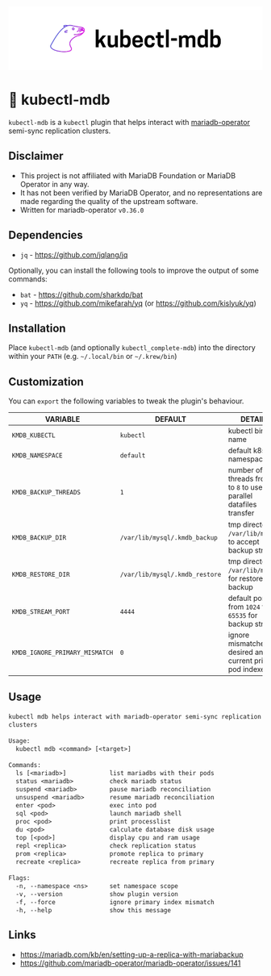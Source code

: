 ![kubectl-mdb project cover](img/cover.png)

# 🦭 kubectl-mdb

`kubectl-mdb` is a `kubectl` plugin that helps interact with [mariadb-operator](https://github.com/mariadb-operator) semi-sync replication clusters.

## Disclaimer

* This project is not affiliated with MariaDB Foundation or MariaDB Operator in any way.
* It has not been verified by MariaDB Operator, and no representations are made regarding the quality of the upstream software.
* Written for mariadb-operator `v0.36.0`

## Dependencies

* `jq` - https://github.com/jqlang/jq

Optionally, you can install the following tools to improve the output of some commands:

* `bat` - https://github.com/sharkdp/bat
* `yq` -  https://github.com/mikefarah/yq (or https://github.com/kislyuk/yq)

## Installation

Place `kubectl-mdb` (and optionally `kubectl_complete-mdb`) into the directory within your `PATH` (e.g. `~/.local/bin` or `~/.krew/bin`)

## Customization

You can `export` the following variables to tweak the plugin's behaviour.

| VARIABLE                       | DEFAULT                        | DETAILS                                                                    |
|--------------------------------|--------------------------------|----------------------------------------------------------------------------|
| `KMDB_KUBECTL`                 | `kubectl`                      | kubectl binary name                                                        |
| `KMDB_NAMESPACE`               | `default`                      | default k8s namespace                                                      |
| `KMDB_BACKUP_THREADS`          | `1`                            | number of threads from `1` to `8` to use for parallel datafiles transfer   |
| `KMDB_BACKUP_DIR`              | `/var/lib/mysql/.kmdb_backup`  | tmp directory in `/var/lib/mysql/` to accept backup stream                 |
| `KMDB_RESTORE_DIR`             | `/var/lib/mysql/.kmdb_restore` | tmp directory in `/var/lib/mysql/` for restored backup                     |
| `KMDB_STREAM_PORT`             | `4444`                         | default port from `1024` to `65535` for backup stream                      |
| `KMDB_IGNORE_PRIMARY_MISMATCH` | `0`                            | ignore mismatched desired and current primary pod indexes                  |

## Usage

```
kubectl mdb helps interact with mariadb-operator semi-sync replication clusters

Usage:
  kubectl mdb <command> [<target>]

Commands:
  ls [<mariadb>]            list mariadbs with their pods
  status <mariadb>          check mariadb status
  suspend <mariadb>         pause mariadb reconciliation
  unsuspend <mariadb>       resume mariadb reconciliation
  enter <pod>               exec into pod
  sql <pod>                 launch mariadb shell
  proc <pod>                print processlist
  du <pod>                  calculate database disk usage
  top [<pod>]               display cpu and ram usage
  repl <replica>            check replication status
  prom <replica>            promote replica to primary
  recreate <replica>        recreate replica from primary

Flags:
  -n, --namespace <ns>      set namespace scope
  -v, --version             show plugin version
  -f, --force               ignore primary index mismatch
  -h, --help                show this message
```

## Links

* https://mariadb.com/kb/en/setting-up-a-replica-with-mariabackup
* https://github.com/mariadb-operator/mariadb-operator/issues/141
